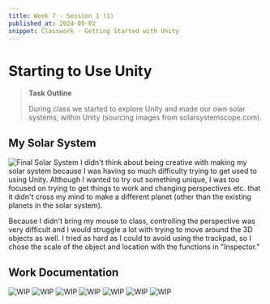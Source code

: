 ```yaml
---
title: Week 7 - Session 1 (1)
published_at: 2024-05-02
snippet: Classwork - Getting Started with Unity
---
```

# Starting to Use Unity
> **Task Outline**
>
> During class we started to explore Unity and made our own solar systems, within Unity (sourcing images from solarsystemscope.com).

## My Solar System
![Final Solar System](/W7/1planet.png)
I didn't think about being creative with making my solar system because I was having so much difficulty trying to get used to using Unity. Although I wanted to try out something unique, I was too focused on trying to get things to work and changing perspectives etc. that it didn't cross my mind to make a different planet (other than the existing planets in the solar system).

Because I didn't bring my mouse to class, controlling the perspective was very difficult and I would struggle a lot with trying to move around the 3D objects as well. I tried as hard as I could to avoid using the trackpad, so I chose the scale of the object and location with the functions in "Inspector."

## Work Documentation
![WIP](/W7/planet1.png)
![WIP](/W7/planet2.png)
![WIP](/W7/planet3.png)
![WIP](/W7/planet4.png)
![WIP](/W7/planet5.png)
![WIP](/W7/planet6.png)
![WIP](/W7/planet7.png)

